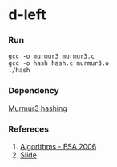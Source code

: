 # d-left

### Run
```
gcc -o murmur3 murmur3.c
gcc -o hash hash.c murmur3.o
./hash
```

### Dependency
[Murmur3 hashing](https://github.com/PeterScott/murmur3)

### Refereces
1. [Algorithms - ESA 2006](https://books.google.co.in/books?id=eKOoCAAAQBAJ&pg=PA688&lpg=PA688&dq=d-left+deletion+hashing&source=bl&ots=_t4AgfeEqs&sig=6pc27jDRL5SybempvGOaUr62jlE&hl=en&sa=X&redir_esc=y#v=onepage&q=d-left%20hashing&f=false)
2. [Slide](http://www.arl.wustl.edu/~jst/cse/577/lec/exactMatch.pdf)
